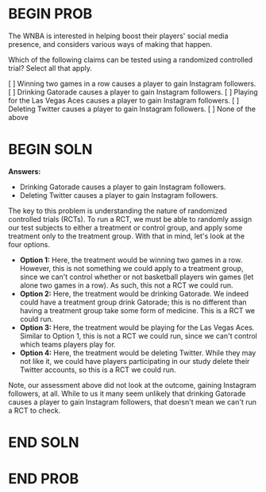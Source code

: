 # BEGIN PROB

The WNBA is interested in helping boost their players' social media presence, and considers various ways of making that happen.

Which of the following claims can be tested using a randomized controlled trial? Select all that apply.

[ ] Winning two games in a row causes a player to gain Instagram followers.
[ ] Drinking Gatorade causes a player to gain Instagram followers.
[ ] Playing for the Las Vegas Aces causes a player to gain Instagram followers.
[ ] Deleting Twitter causes a player to gain Instagram followers.
[ ] None of the above

# BEGIN SOLN

**Answers:**

- Drinking Gatorade causes a player to gain Instagram followers.
- Deleting Twitter causes a player to gain Instagram followers.

The key to this problem is understanding the nature of randomized controlled trials (RCTs). To run a RCT, we must be able to randomly assign our test subjects to either a treatment or control group, and apply some treatment only to the treatment group. With that in mind, let's look at the four options.

- **Option 1:** Here, the treatment would be winning two games in a row. However, this is not something we could apply to a treatment group, since we can't control whether or not basketball players win games (let alone two games in a row). As such, this not a RCT we could run.
- **Option 2:** Here, the treatment would be drinking Gatorade. We indeed could have a treatment group drink Gatorade; this is no different than having a treatment group take some form of medicine. This is a RCT we could run.
- **Option 3:** Here, the treatment would be playing for the Las Vegas Aces. Similar to Option 1, this is not a RCT we could run, since we can't control which teams players play for.
- **Option 4:** Here, the treatment would be deleting Twitter. While they may not like it, we could have players participating in our study delete their Twitter accounts, so this is a RCT we could run.

Note, our assessment above did not look at the outcome, gaining Instagram followers, at all. While to us it many seem unlikely that drinking Gatorade causes a player to gain Instagram followers, that doesn't mean we can't run a RCT to check.

# END SOLN

# END PROB